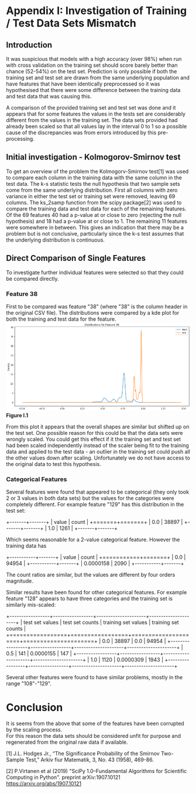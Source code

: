 # Appendix I: Investigation of Training / Test Data Sets Mismatch

## Introduction

It was suspicious that models with a high accuracy (over 98%) when run with cross validation on the training set should score
barely better than chance (52-54%) on the test set. Prediction is only possible if both the training set and test set 
are drawn from the same underlying population and have features that have been identically preprocessed so it was 
hypothesised that there were some difference between the training data and test data that was causing this.

A comparison of the provided training set and test set was done and it appears that for some features the 
values in the tests set are considerably different from the values in the training set.    The data sets 
provided had already been scaled so that all values lay in the interval 0 to 1 so a possible cause of 
the discrepancies was from errors introduced by this pre-processing.

## Initial investigation - Kolmogorov-Smirnov test

To get an overview of the problem the Kolmogorv-Smirnov test[1] was used to compare each column in the training data with
the same column in the test data.  The k-s statistic tests the null hypothesis that two sample sets come from the same 
underlying distribution.  First all columns with zero variance in either the test set or training set were removed, 
leaving 69 columns.  The ks_2samp function from the scipy package[2] was used to compare the training data and test data
for each of the remaining features.  Of the 69 features 40 had a p-value at or close to zero (rejecting the null 
hypothesis) and 18 had a p-value at or close to 1.  The remaining 11 features were somewhere in between.  This gives
an indication that there may be a problem but is not conclusive, particularly since the k-s test assumes that the
underlying distribution is continuous.  
 
## Direct Comparison of Single Features
To investigate further individual features were selected so that they could be compared directly.  

### Feature 38
First to be compared was feature "38" (where "38" is the column header in the original CSV file).
The distributions were compared by a kde plot for both the training and test data for the feature.
![](feature_38.png)
__Figure I.1__

From this plot it appears that the overall shapes are similar but shifted up on the test set. One 
possible reason for this could be that the data sets were wrongly scaled. You could get this 
effect if it the training set and test set had been scaled independently instead of the scaler 
being fit to the training data and applied to the test data - an outlier in the training set 
could push all the other values down after scaling. Unfortunately we do not have access to 
the original data to test this hypothesis. 
 
### Categorical Features
Several features were found that appeared to be categorical (they only took 2 or 3 values in both data
sets) but the values for the categories were completely different.  For example feature "129" has this
distribution in the test set: 

+-------+-------+
| value | count |
+=======+=======+
|  0.0  | 38897 |
+-------+-------+
|  1.0  |  1261 |
+-------+-------+

Which seems reasonable for a 2-value categorical feature.  However the training data has

+-----------+-------+
| value     | count |
+===========+=======+
| 0.0       | 94954 |
+-----------+-------+
| 0.0000158 |  2090 |
+-----------+-------+

The count ratios are similar, but the values are different by four orders magnitude.

Similar results have been found for other categorical features.  For example feature "128" appears to
have three categories and the training set is similarly mis-scaled:

+-----------------+-----------------+---------------------+---------------------+
| test set values | test set counts | training set values | training set counts |
+=================+=================+=====================+=====================+
|  0.0            | 38897           | 0.0                 | 94954               |
+-----------------+-----------------+---------------------+---------------------+
|  0.5            |   141           | 0.0000155           |   147               |
+-----------------+-----------------+---------------------+---------------------+
|  1.0            |  1120           | 0.0000309           |  1943               |
+-----------------+-----------------+---------------------+---------------------+

Several other features were found to have similar problems, mostly in the range "108"-"129".

# Conclusion
It is seems from the above that some of the features have been corrupted by the scaling process.  
For this reason the data sets should be considered unfit for purpose and regenerated from the original 
raw data if available.

[1] J.L. Hodges Jr., “The Significance Probability of the Smirnov Two-Sample Test,”
 Arkiv fiur Matematik, 3, No. 43 (1958), 469-86.
 
[2] P.Virtanen et al (2019) "SciPy 1.0–Fundamental Algorithms for Scientific Computing in Python". 
preprint arXiv:1907.10121  https://arxiv.org/abs/1907.10121
